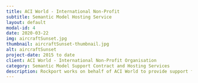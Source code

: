 ```yaml
---
title: ACI World - International Non-Profit
subtitle: Semantic Model Hosting Service
layout: default
modal-id: 4
date: 2020-03-22
img: aircraftSunset.jpg
thumbnail: aircraftSunset-thumbnail.jpg
alt: aircraftSunset
project-date: 2015 to date
client: ACI World - International Non-Profit Organisation
category: Semantic Model Support Contract and Hosting Services
description: Rockport works on behalf of ACI World to provide support for the ACRIS Semantic Model. Rockport provides cloud hosting for the ACRIS Semantic Model and develops and maintains the ACRIS.AERO community website. Rockport provides expert support services to manage their international collaborative data model.
---
```

